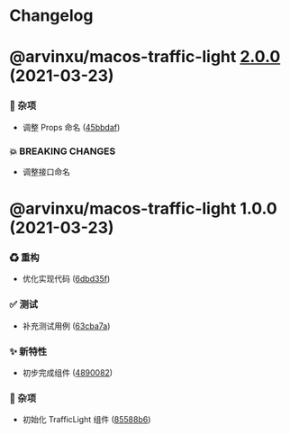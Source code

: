 # Changelog

# @arvinxu/macos-traffic-light [2.0.0](https://github.com/arvinxx/components/compare/@arvinxu/macos-traffic-light@1.0.0...@arvinxu/macos-traffic-light@2.0.0) (2021-03-23)


### 🎫 杂项

* 调整 Props 命名 ([45bbdaf](https://github.com/arvinxx/components/commit/45bbdaf))


### 💥 BREAKING CHANGES

* 调整接口命名

# @arvinxu/macos-traffic-light 1.0.0 (2021-03-23)


### ♻ 重构

* 优化实现代码 ([6dbd35f](https://github.com/arvinxx/components/commit/6dbd35f))


### ✅ 测试

* 补充测试用例 ([63cba7a](https://github.com/arvinxx/components/commit/63cba7a))


### ✨ 新特性

* 初步完成组件 ([4890082](https://github.com/arvinxx/components/commit/4890082))


### 🎫 杂项

* 初始化 TrafficLight 组件 ([85588b6](https://github.com/arvinxx/components/commit/85588b6))
